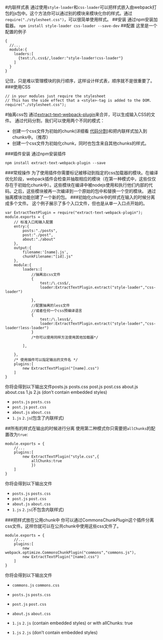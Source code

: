#内联样式表
通过使用`style-loader`和`css-loader`可以把样式嵌入由webpack打包的js包中。这个方法你可以通过别的模块来模块化你的样式。通过`require("./stylesheet.css")`，可以很简单使用样式。
##安装
通过npm安装加载器。
`npm install style-loader css-loader --save-dev`
##配置
这里是一个配置的例子
```
{
  //...
  module:{
    loaders:[
      {test:/\.css$/,loader:"style-loader!css-loader"}
    ]
  }
}
```
记住，只是难以管理模块的执行顺序，这样设计样式表，顺序就不是很重要了。
###使用CSS
```
// in your modules just require the stylesheet
// This has the side effect that a <style>-tag is added to the DOM.
require("./stylesheet.css");
```

#抽离css包
通过[extract-text-webpack-plugin]()来合并，可以生成输入CSS的文件。
通过代码分割，我们可以使用两个不同的模式：
* 创建一个css文件为初始的chunk(详细看 [代码分割](https://github.com/nljshoxbb/webpack-/blob/master/GUIDES/Code%20Splitting.md))和把内联样式加入到chunks中。（推荐）
* 创建一个css文件为初始化chunk，同时也包含来自其他chunks的样式。

###插件安装
通过npm安装插件
```
npm install extract-text-webpack-plugin --save
```
###常规操作
为了使用插件你需要标记被移动到指定的css加载器的模块。在编译优化阶段，webpack插件会检查并抽取相应的模块（在第一种模式中，这些仅仅存在于初始化chunk中）。这些模块在编译中被nodejs使用和执行他们内部的代码。之后，这些模块被再一次编译到一个原始的包中和替换一个空的模块。
通过抽离模块功能创建了一个新的包。
###初始化chunk中的样式在输入的时候分离成多个文件。
这个例子展示了多个入口文件，但也是从单一入口点开始的。
```
var ExtractTextPlugin = require("extract-text-webpack-plugin");
module.exports = {
	// 标准入口和输入配置
	entry:{
		posts:"./posts",
		post:"./post",
		about:"./about"
	},
	output:{
		filename:'[name].js',
		chunkFilename:"[id].js"
	},
	module:{
		loaders:[
			//抽离出css文件
			{
				test:/\.css$/,
				loader:ExtractTextPlugin.extract("style-loader","css-loader")
				
			},
			//配置抽离的less文件
			//或者任何一个css预编译语言
			{
				test:/\.less$/,
				loader:ExtractTextPlugin.extract("style-loader","css-loader!less-loader")
			}
			/*你可以使用同样方法使用其他加载器*/
			
		],

	},
	/* 使用插件可以指定输出的文件名 */
	plugins:[
		new ExtractTextPlugin("[name].css")
	]
}
```
你将会得到以下输出文件posts.js posts.css
post.js post.css
about.js about.css
1.js 2.js (don’t contain embedded styles)
* `posts.js` `posts.css`
* `post.js` `post.css`
* `about.js` `about.css`
* `1.js` `2.js`(包含了内联样式)

##所有的样式在输出的时候进行分离
使用第二种模式你只需要把`allChunks`的配置改为`true`:
```
module.exports = {
	//...
	plugins:[
		new ExtractTextPlugin("style.css",{
			allChunks:true
			})
	]
}
```
你将会得到以下输出文件
* `posts.js` `posts.css`
* `post.js` `post.css`
* `about.js` `about.css`
* `1.js` `2.js`(不包含内联样式)

###把样式放在公用chunk中
你可以通过CommonsChunkPlugin这个插件分离css文件。这样你就可以在公共chunk中使用这些css文件了。
```
module.exports = {
	//...
	plugins:[
		new webpack.optimize.CommonsChunkPlugin("commons","commons.js"),
		new ExtractTextPlugin("[name].css")
	]
}
```
你将会得到以下输出文件
* `commons.js` `commons.css`
* `posts.js` `posts.css`
* `post.js` `post.css`
* `about.js` `about.css`
* `1.js` `2.js` (contain embedded styles)
or with allChunks: true

* `1.js` `2.js` (don’t contain embedded styles)
